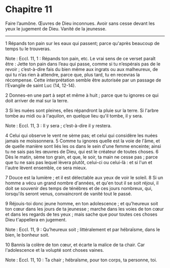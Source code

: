 # Chapitre 11

Faire l’aumône.
Œuvres de Dieu inconnues.
Avoir sans cesse devant les yeux le jugement de Dieu.
Vanité de la jeunesse.

***

1 Répands ton pain sur les eaux qui passent; parce qu'après beaucoup de temps tu le trouveras.

<span class="bible-note">Note : </span> Eccl. 11, 1 : Répands ton pain, etc. Le vrai sens de ce verset paraît être : Jette ton pain dans l’eau qui passe, comme si tu n’espérais pas de le revoir ; c’est-à-dire fais du bien même aux ingrats ou aux malheureux, de qui tu n’as rien à attendre, parce que, plus tard, tu en recevras la récompense. Cette interprétation semble être autorisée par un passage de l’Evangile de saint Luc (14, 12-14).

2 Donnes-en une part à sept et même à huit ; parce que tu ignores ce qui doit arriver de mal sur la terre.


3 Si les nuées sont pleines, elles répandront la pluie sur la terre. Si l'arbre tombe au midi ou à l'aquilon, en quelque lieu qu'il tombe, il y sera.

<span class="bible-note">Note : </span> Eccl. 11, 3 : Il y sera ; c’est-à-dire il y restera.

4 Celui qui observe le vent ne sème pas; et celui qui considère les nuées jamais ne moissonnera. 5 Comme tu ignores quelle est la voie de l'âme, et de quelle manière sont liés les os dans le sein d'une femme enceinte; ainsi tu ne sais pas les œuvres de Dieu, qui est le créateur de toutes choses. 6 Dès le matin, sème ton grain, et que, le soir, ta main ne cesse pas ; parce que tu ne sais pas lequel lèvera plutôt, celui-ci ou celui-là : et si l'un et l'autre lèvent ensemble, ce sera mieux.


7 Douce est la lumière ; et il est délectable aux yeux de voir le soleil. 8 Si un homme a vécu un grand nombre d'années, et qu'en tout il se soit réjoui, il doit se souvenir des temps de ténèbres et de ces jours nombreux, qui, lorsqu'ils seront venus, convaincront de vanité tout le passé.


9 Réjouis-toi donc jeune homme, en ton adolescence ; et qu'heureux soit ton cœur dans les jours de ta jeunesse ; marche dans les voies de ton cœur et dans les regards de tes yeux ; mais sache que pour toutes ces choses Dieu t'appellera en jugement.

<span class="bible-note">Note : </span> Eccl. 11, 9 : Qu’heureux soit ; littéralement et par hébraïsme, dans le bien, le bonheur soit.

10 Bannis la colère de ton cœur, et écarte la malice de ta chair. Car l'adolescence et la volupté sont choses vaines.

<span class="bible-note">Note : </span> Eccl. 11, 10 : Ta chair ; hébraïsme, pour ton corps, ta personne, toi.

